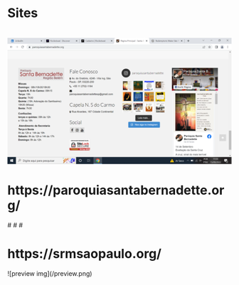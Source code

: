 # Sites 

#
![preview img](/preview2.png)
<h1>https://paroquiasantabernadette.org/</h1>
#
#
#
<h1>https://srmsaopaulo.org/</h1>
![preview img](/preview.png)
